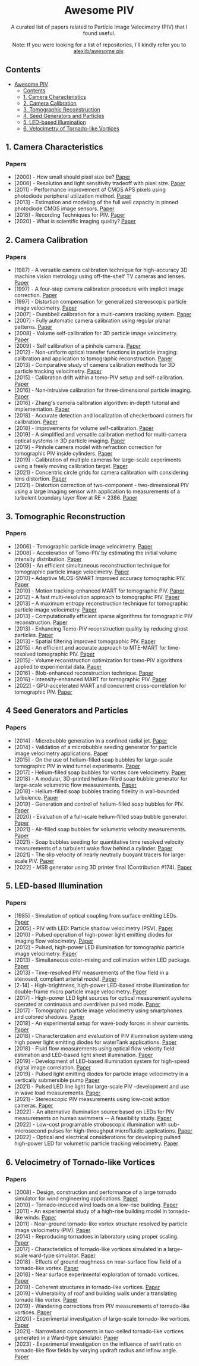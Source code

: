 <div align="center">

# Awesome PIV

A curated list of papers related to Particle Image Velocimetry (PIV) that I found useful. 

Note: If you were looking for a list of repositories, I'll kindly refer you to [alexlib/awesome piv](https://github.com/alexlib/awesome_piv).

</div>

## Contents

- [Awesome PIV](#awesome-piv)
  - [Contents](#contents)
  - [1. Camera Characteristics](#1-camera-characteristics)
  - [2. Camera Calibration](#2-camera-calibration)
  - [3. Tomographic Reconstruction](#3-tomographic-reconstruction)
  - [4. Seed Generators and Particles](#4-seed-generators-and-particles)
  - [5. LED-based Illumination](#5-led-based-illumination)
  - [6. Velocimetry of Tornado-like Vortices](#6-velocimetry-of-tornado-like-vortices)

## 1. Camera Characteristics
### Papers
 - [2000] - How small should pixel size be? [Paper](https://www.semanticscholar.org/paper/How-small-should-pixel-size-be-Chen-Catrysse/a0ca9116572af355c32ef418f6aa75938b42a4bb)
 - [2006] - Resolution and light sensitivity tradeoff with pixel size. [Paper](https://www.semanticscholar.org/paper/Resolution-and-light-sensitivity-tradeoff-with-size-Farrell-Xiao/289a2ed6eca67d2ef6eaa15b342987a607290733)
 - [2011] - Performance improvement of CMOS APS pixels using photodiode peripheral utilization method. [Paper](https://www.semanticscholar.org/paper/Performance-Improvement-of-CMOS-APS-Pixels-using-Ay/adcd977532b0b59b722ed98e318cfe2306d0f57f)
 - [2013] - Estimation and modeling of the full well capacity in pinned photodiode CMOS image sensors. [Paper](https://www.semanticscholar.org/paper/Estimation-and-Modeling-of-the-Full-Well-Capacity-Pelamatti-Goiffon/00fe3992f78128cffdd4d0776fb7cf6c8c1dbe63)
 - [2018] - Recording Techniques for PIV. [Paper](https://www.semanticscholar.org/paper/Recording-Techniques-for-PIV-Raffel-Willert/859d8d7ddab714f6b1d2021ba18b5035e187382a)
 - [2020] - What is scientific imaging quality? [Paper](https://www.photometrics.com/wp-content/uploads/2021/01/Scientific-Image-Quality-A3-19-11-2020.pdf)

## 2. Camera Calibration
### Papers
 - [1987] - A versatile camera calibration technique for high-accuracy 3D machine vision metrology using off-the-shelf TV cameras and lenses. [Paper](https://ieeexplore.ieee.org/document/1087109)
 - [1997] - A four-step camera calibration procedure with implicit image correction. [Paper](https://ieeexplore.ieee.org/document/609468)
 - [1997] - Distortion compensation for generalized stereoscopic particle image velocimetry. [Paper](https://iopscience.iop.org/article/10.1088/0957-0233/8/12/008)
 - [2007] - Dumbbell calibration for a multi-camera tracking system. [Paper](https://ieeexplore.ieee.org/document/4233055/)
 - [2007] - Fully automatic camera calibration using regular planar patterns. [Paper](https://www.semanticscholar.org/paper/FULLY-AUTOMATIC-CAMERA-CALIBRATION-USING-REGULAR-Douskos-Kalisperakis/e33e7d72e7e68b78186d2b3c12cb6fb73ca01d8d)
 - [2008] - Volume self-calibration for 3D particle image velocimetry. [Paper](https://rdcu.be/dGq5X)
 - [2009] - Self calibration of a pinhole camera. [Paper](https://www.researchgate.net/publication/237279472_Self_Calibration_of_a_Pinhole_Camera)
 - [2012] - Non-uniform optical transfer functions in particle imaging: calibration and application to tomographic reconstruction. [Paper](https://iopscience.iop.org/article/10.1088/0957-0233/24/2/024009)
 - [2013] - Comparative study of camera calibration methods for 3D particle tracking velocimetry. [Paper](https://www.researchgate.net/publication/261185720_Comparative_Study_of_Camera_Calibration_Methods_for_3D_Particle_Tracking_Velocimetry)
 - [2015] - Calibration drift within a tomo-PIV setup and self-calibration. [Paper](https://www.researchgate.net/publication/282002752_Calibration_drift_within_a_Tomo-PIV_setup_and_Self-Calibration)
 - [2016] - Non‑intrusive calibration for three‑dimensional particle imaging. [Paper](https://rdcu.be/dGq8o)
 - [2016] - Zhang's camera calibration algorithm: in-depth tutorial and implementation. [Paper](https://www.researchgate.net/publication/303233579_Zhang's_Camera_Calibration_Algorithm_In-Depth_Tutorial_and_Implementation)
 - [2018] - Accurate detection and localization of checkerboard corners for calibration. [Paper](https://www.semanticscholar.org/paper/Accurate-Detection-and-Localization-of-Checkerboard-Duda-Frese/77b3c50b259974d6a33247755f2913bb7bd7aad1)
 - [2018] - Improvements for volume self-calibration. [Paper](https://iopscience.iop.org/article/10.1088/1361-6501/aacd45)
 - [2019] - A simplified and versatile calibration method for multi-camera optical systems in 3D particle imaging. [Paper](https://www.semanticscholar.org/paper/A-simplified-and-versatile-calibration-method-for-Machicoane-Aliseda/5b98822f522fc2bbe031f0e745edfe7ec0619678)
 - [2019] - Pinhole camera model with refraction correction for tomographic PIV inside cylinders. [Paper](https://athene-forschung.unibw.de/doc/128873/128873.pdf)
 - [2019] - Calibration of multiple cameras for large-scale experiments using a freely moving calibration target. [Paper](https://rdcu.be/dGq90)
 - [2021] - Concentric circle grids for camera calibration with considering lens distortion. [Paper](https://www.semanticscholar.org/paper/Concentric-circle-grids-for-camera-calibration-with-Bu-Huo/47cf1fa16ec73bdd0a6adeff6b5cf0718842fd23)
 - [2021] - Distortion correction of two-component - two-dimensional PIV using a large imaging sensor with application to measurements of a turbulent boundary layer flow at RE = 2386. [Paper](https://rdcu.be/dGraX)

## 3. Tomographic Reconstruction
### Papers
 - [2006] - Tomographic particle image velocimetry. [Paper](https://rdcu.be/dIhvu)
 - [2008] - Acceleration of Tomo-PIV by estimating the initial volume intensity distribution. [Paper](https://rdcu.be/dIhvD)
 - [2009] - An efficient simultaneous reconstruction technique for tomographic particle image velocimetry. [Paper](https://rdcu.be/dIhxM)
 - [2010] - Adaptive MLOS-SMART improved accuracy tomographic PIV. [Paper](https://www.semanticscholar.org/paper/Adaptive-MLOS-SMART-improved-accuracy-tomographic-Atkinson-Buchmann/f8e19fed2f927f5bd8a3ef9155bbe75cccdd41c2)
 - [2010] - Motion tracking-enhanced MART for tomographic PIV. [Paper](https://www.semanticscholar.org/paper/Motion-tracking-enhanced-MART-for-tomographic-PIV-Novara-Batenburg/acb40700548dea149178a87f08fa9610960f466e)
 - [2012] - A fast multi-resolution approach to tomographic PIV. [Paper](https://rdcu.be/dIhxS)
 - [2013] - A maximum entropy reconstruction technique for tomographic particle image velocimetry. [Paper](https://www.semanticscholar.org/paper/A-maximum-entropy-reconstruction-technique-for-Bilsky-Lozhkin/0f60146b91ce28ac6c13f9d2c3124302a1c56488)
 - [2013] - Computationally efficient sparse algorithms for tomographic PIV reconstruction. [Paper](https://www.researchgate.net/publication/262201369_Computationally_efficient_sparse_algorithms_for_tomographic_PIV_reconstruction)
 - [2013] - Enhancing Tomo-PIV reconstruction quality by reducing ghost particles. [Paper](https://iopscience.iop.org/article/10.1088/0957-0233/24/2/024010)
 - [2013] - Spatial filtering improved tomographic PIV. [Paper](https://rdcu.be/dIhwA)
 - [2015] - An efficient and accurate approach to MTE-MART for time-resolved tomographic PIV. [Paper](https://rdcu.be/dIhyO)
 - [2015] - Volume reconstruction optimization for tomo-PIV algorithms applied to experimental data. [Paper](https://www.semanticscholar.org/paper/Volume-reconstruction-optimization-for-tomo-PIV-to-Martins-Foucaut/08c8133a78a5fe8bcc8ace783d35a1174a64c7cf)
 - [2016] - Blob-enhanced reconstruction technique. [Paper](https://www.semanticscholar.org/paper/Blob-enhanced-reconstruction-technique-Castrillo-Cafiero/60bbdc2ddcdb0f748340445264eff903828a2e5e)
 - [2016] - Intensity-enhanced MART for tomographic PIV. [Paper](https://rdcu.be/dIhw3)
 - [2022] - GPU-accelerated MART and concurrent cross-correlation for tomographic PIV. [Paper](https://rdcu.be/dIhvO)

## 4 Seed Generators and Particles
### Papers
 - [2014] - Microbubble generation in a confined radial jet. [Paper](https://www.semanticscholar.org/paper/Microbubble-generation-in-a-confined-radial-jet-Brandner-Graaf/da0ea96b35fcbf41dcac8c02b4b47931dc179921)
 - [2014] - Validation of a microbubble seeding generator for particle image velocimetry applications. [Paper](https://www.semanticscholar.org/paper/Validation-of-a-microbubble-seeding-generator-for-Zarruk-Henderson/186c62d4c0558aa56eda52f3352bc746a7e189d1)
 - [2015] - On the use of helium-filled soap bubbles for large-scale tomographic PIV in wind tunnel experiments. [Paper](https://rdcu.be/dJ8p6)
 - [2017] - Helium-filled soap bubbles for vortex core velocimetry. [Paper](https://rdcu.be/dJ8nQ)
 - [2018] - A modular, 3D-printed helium-filled soap bubble generator for large-scale volumetric flow measurements. [Paper](https://rdcu.be/dJ8pK)
 - [2018] - Helium-filled soap bubbles tracing fidelity in wall-bounded turbulence. [Paper](https://rdcu.be/dJ8p4)
 - [2019] - Generation and control of helium-filled soap bubbles for PIV. [Paper](https://rdcu.be/dJ8pO)
 - [2020] - Evaluation of a full-scale helium-filled soap bubble generator. [Paper](https://rdcu.be/dJ8pW)
 - [2021] - Air-filled soap bubbles for volumetric velocity measurements. [Paper](https://rdcu.be/dJ8nL)
 - [2021] - Soap bubbles seeding for quantitative time resolved velocity measurements of a turbulent wake flow behind a cylinder. [Paper](https://ispiv21.library.iit.edu/index.php/ISPIV/article/view/155)
 - [2021] - The slip velocity of nearly neutrally buoyant tracers for large-scale PIV. [Paper](https://rdcu.be/dJ8p7)
 - [2022] - MSB generator using 3D printer final (Contribution #174). [Paper](https://www.researchgate.net/publication/357864919_MSB_generator_using_3Dprinter_final_Contribution_174)

## 5. LED-based Illumination
### Papers
 - [1985] - Simulation of optical coupling from surface emitting LEDs. [Paper](https://opg.optica.org/ao/abstract.cfm?uri=ao-22-11-1722)
 - [2005] - PIV with LED: Particle shadow velocimetry (PSV). [Paper](https://www.semanticscholar.org/paper/PIV-with-LED%3A-Particle-Shadow-Velocimetry-(PSV)-Estevadeordal-Goss/06690d8cbee9129106b7216e3b3cee9f45fa1f62)
 - [2010] - Pulsed operation of high-power light emitting diodes for imaging flow velocimetry. [Paper](https://www.semanticscholar.org/paper/Pulsed-Operation-of-High-Power-Light-Emitting-for-Willert-Moessner/80d5b1209e45c7bc31663898c6e90d46955db832)
 - [2012] - Pulsed, high-power LED illumination for tomographic particle image velocimetry. [Paper](https://rdcu.be/dGrbx)
 - [2013] - Simultaneous color-mixing and collimation within LED package. [Paper](https://www.spiedigitallibrary.org/conference-proceedings-of-spie/8841/884102/Simultaneous-color-mixing-and-collimation-within-LED-package/10.1117/12.2026629.short)
 - [2013] - Time-resolved PIV measurements of the flow field in a stenosed, compliant arterial model. [Paper](https://rdcu.be/dJ8of)
 - [2-14] - High-brightness, high-power LED-based strobe illumination for double-frame micro particle image velocimetry. [Paper](https://www.semanticscholar.org/paper/High-brightness%2C-high-power-LED-based-strobe-for-Nasibov-Balaban/92719de45d5de59549244f3429f23bcfc1558b55)
 - [2017] - High-power LED light sources for optical measurement systems operated at continuous and overdriven pulsed mode. [Paper](https://elib.dlr.de/118524/)
 - [2017] - Tomographic particle image velocimetry using smartphones and colored shadows. [Paper](https://www.nature.com/articles/s41598-017-03722-9)
 - [2018] - An experimental setup for wave-body forces in shear currents. [Paper](https://www.semanticscholar.org/paper/An-experimental-setup-for-wave-body-forces-in-shear-Smeltzer-%C3%86s%C3%B8y/3adadec3c2d7deeffa1f49e449c4ac39d68759ab)
 - [2018] - Characterization and evaluation of PIV illumination system using high power light emitting diodes for waterTank applications. [Paper](https://rdcu.be/dJ8n2)
 - [2018] - Fluid flow measurements using optical flow velocity field estimation and LED-based light sheet illumination. [Paper](https://www.spiedigitallibrary.org/conference-proceedings-of-spie/10679/106791L/Fluid-flow-measurements-using-optical-flow-velocity-field-estimation-and/10.1117/12.2306644.short)
 - [2019] - Development of LED-based illumination system for high-speed digital image correlation. [Paper](https://www.semanticscholar.org/paper/Development-of-LED-based-illumination-system-for-Sousa-Carneiro/67797b8d85e94b22ee6ba0cc9680b343aa99cfd7)
 - [2019] - Pulsed light emitting diodes for particle image velocimetry in a vertically submersible pump [Paper](https://www.semanticscholar.org/paper/PULSED-LIGHT-EMITTING-DIODES-FOR-PARTICLE-IMAGE-IN-B.-F.I.H./0ff6d4ae8c0d1265103a3524bb5fc0ef4fb58fd7)
 - [2021] - Pulsed LED line light for large-scale PIV -development and use in wave load measurements. [Paper](https://iopscience.iop.org/article/10.1088/1361-6501/ac17ce/pdf)
 - [2021] - Stereoscopic PIV measurements using low-cost action cameras. [Paper](https://rdcu.be/dGrc1)
 - [2022] - An alternative illumination source based on LEDs for PIV measurements on human swimmers -- A feasibility study. [Paper](https://www.semanticscholar.org/paper/An-alternative-illumination-source-based-on-LEDs-on-Hochstein-Jakupov/30c18ac531c39aaf0d1278b000254aec6d5e0c82)
 - [2022] - Low-cost programable stroboscopic illumination with sub-microsecond pulses for high-throughput microfluidic applications. [Paper](https://www.semanticscholar.org/paper/Low-cost-programable-stroboscopic-illumination-with-Tuljak-Lajevec/78a74420c703175f7e2bf80fc191e6f2929e38c4)
 - [2022] - Optical and electrical considerations for developing pulsed high-power LED for volumetric particle tracking velocimetry. [Paper](https://orbit.dtu.dk/en/publications/optical-and-electrical-considerations-for-developing-pulsed-high-)

## 6. Velocimetry of Tornado-like Vortices
### Papers
 - [2008] - Design, construction and performance of a large tornado simulator for wind engineering applications. [Paper](https://www.semanticscholar.org/paper/Design%2C-construction-and-performance-of-a-large-for-Haan-Sarkar/eabda2036cbb36d5836455cfebb3a30756df664a)
 - [2010] - Tornado-induced wind loads on a low-rise building. [Paper](https://www.semanticscholar.org/paper/Tornado-induced-wind-loads-on-a-low-rise-building-Haan-Balaramudu/63b5e5124ed8eafd06dee4221ba49f6f3465a534)
 - [2011] - An experimental study of a high-rise building model in tornado-like winds. [Paper](https://www.semanticscholar.org/paper/An-experimental-study-of-a-high-rise-building-model-Yang-Sarkar/e46c5eaca98d10e3a70c4bc79b1d5b4e2f9d4e6f)
 - [2011] - Near-ground tornado-like vortex structure resolved by particle image velocimetry (PIV). [Paper](https://rdcu.be/dH30M)
 - [2014] - Reproducing tornadoes in laboratory using proper scaling. [Paper](https://www.semanticscholar.org/paper/Reproducing-tornadoes-in-laboratory-using-proper-Refan-Hangan/e989b3423d7f7e583f953e3c5009b8f8ce39ca3c)
 - [2017] - Characteristics of tornado-like vortices simulated in a large-scale ward-type simulator. [Paper](https://rdcu.be/dH31S)
 - [2018] - Effects of ground roughness on near-surface flow field of a tornado-like vortex. [Paper](https://rdcu.be/dH3ZV)
 - [2018] - Near surface experimental exploration of tornado vortices. [Paper](https://www.semanticscholar.org/paper/Near-surface-experimental-exploration-of-tornado-Refan-Hangan/d939df8de4dc9993074c83c4d05e8bf7e13c2064)
 - [2019] - Coherent structures in tornado-like vortices. [Paper](https://www.semanticscholar.org/paper/Coherent-structures-in-tornado-like-vortices-Karami-Hangan/1fc9bebe7ff4cdcaa5a211532284ed719f80878d)
 - [2019] - Vulnerability of roof and building walls under a translating tornado like vortex. [Paper](https://www.semanticscholar.org/paper/Vulnerability-of-Roof-and-Building-Walls-Under-a-Sabareesh-Matsui/5e8d27e8d501851d3f3ae5cb7269b45be0cb4ec3)
 - [2019] - Wandering corrections from PIV measurements of tornado-like vortices. [Paper](https://www.semanticscholar.org/paper/Wandering-corrections-from-PIV-measurements-of-Ashton-Refan/d455942be566d1f3991fe226dec784590fa0484c)
 - [2020] - Experimental investigation of large-scale tornado-like vortices. [Paper](https://www.semanticscholar.org/paper/Experimental-investigation-of-large-scale-vortices-Ashrafi-Romanic/c32efc4750c21b3d008c75fb9c6bcdd2ac623605)
 - [2021] - Narrowband components in two-celled tornado-like vortices generated in a Ward-type simulator. [Paper](https://www.semanticscholar.org/paper/Narrowband-components-in-two-celled-tornado-like-in-Zuo-Tang/fedf17ce2a7a8341d157d4bd63501ad76b1bbee1)
 - [2023] - Experimental investigation on the influence of swirl ratio on tornado-like flow fields by varying updraft radius and inflow angle. [Paper](https://www.semanticscholar.org/paper/Experimental-Investigation-on-the-Influence-of-on-Lv-Zhang/5e1fd685d10a240a80bdd54e5fac09f999db3991)
